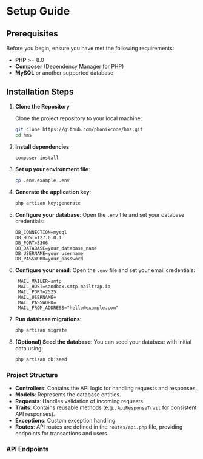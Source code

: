 # Setup Guide

## Prerequisites

Before you begin, ensure you have met the following requirements:

- **PHP** >= 8.0
- **Composer** (Dependency Manager for PHP)
- **MySQL** or another supported database

## Installation Steps

1. **Clone the Repository**

   Clone the project repository to your local machine:

   ```bash
   git clone https://github.com/phonixcode/hms.git
   cd hms

2. **Install dependencies**:
   ```bash
   composer install
   ```

3. **Set up your environment file**:
   ```bash
   cp .env.example .env
   ```

4. **Generate the application key**:
   ```bash
   php artisan key:generate
   ```

5. **Configure your database**: 
   Open the `.env` file and set your database credentials:
   ```env
   DB_CONNECTION=mysql
   DB_HOST=127.0.0.1
   DB_PORT=3306
   DB_DATABASE=your_database_name
   DB_USERNAME=your_username
   DB_PASSWORD=your_password
   ```

6. **Configure your email**: 
   Open the `.env` file and set your email credentials:
   ```env
    MAIL_MAILER=smtp
    MAIL_HOST=sandbox.smtp.mailtrap.io
    MAIL_PORT=2525
    MAIL_USERNAME=
    MAIL_PASSWORD=
    MAIL_FROM_ADDRESS="hello@example.com"
   ```

6. **Run database migrations**:
   ```bash
   php artisan migrate
   ```

7. **(Optional) Seed the database**: 
   You can seed your database with initial data using:
   ```bash
   php artisan db:seed
   ```

### Project Structure

- **Controllers**: Contains the API logic for handling requests and responses.
- **Models**: Represents the database entities.
- **Requests**: Handles validation of incoming requests.
- **Traits**: Contains reusable methods (e.g., `ApiResponseTrait` for consistent API responses).
- **Exceptions**: Custom exception handling.
- **Routes**: API routes are defined in the `routes/api.php` file, providing endpoints for transactions and users.

### API Endpoints

